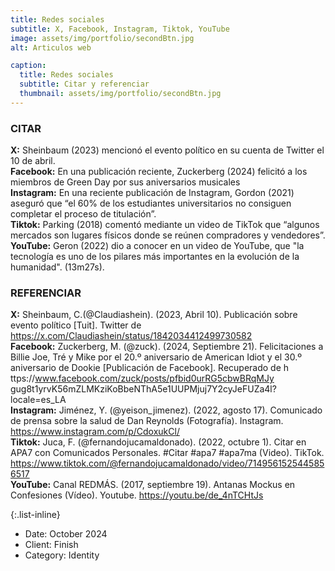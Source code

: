 ```yaml
---
title: Redes sociales
subtitle: X, Facebook, Instagram, Tiktok, YouTube
image: assets/img/portfolio/secondBtn.jpg
alt: Articulos web

caption:
  title: Redes sociales
  subtitle: Citar y referenciar
  thumbnail: assets/img/portfolio/secondBtn.jpg
---
```

  ### CITAR  
    
  **X:** Sheinbaum (2023) mencionó el evento político en su cuenta de Twitter el 10 de abril.  
  **Facebook:**  En una publicación reciente, Zuckerberg (2024) felicitó a los miembros de Green Day por sus aniversarios musicales  
  **Instagram:** En una reciente publicación de Instagram, Gordon (2021) aseguró que “el 60% de los estudiantes universitarios no consiguen completar el proceso de titulación”.    
  **Tiktok:** Parking (2018) comentó mediante un video de TikTok que “algunos mercados son lugares físicos donde se reúnen compradores y vendedores”.      
  **YouTube:** Geron (2022) dio a conocer en un video de YouTube, que "la tecnología es uno de los pilares más importantes en la evolución de la humanidad". (13m27s).      

  
  ### REFERENCIAR   

  **X:** Sheinbaum, C.(@Claudiashein). (2023, Abril 10). Publicación sobre evento político [Tuit]. Twitter de https://x.com/Claudiashein/status/1842034412499730582  
  **Facebook:** Zuckerberg, M. (@zuck). (2024, Septiembre 21). Felicitaciones a Billie Joe, Tré y Mike por el 20.º aniversario de American Idiot y el 30.º aniversario de Dookie [Publicación de Facebook]. Recuperado de h  ttps://www.facebook.com/zuck/posts/pfbid0urRG5cbwBRqMJy gug8t1yrvK56mZLMKziKoBbeNThA5e1UUPMjuj7Y2cyJeFUZa4l? locale=es_LA  
  **Instagram:** Jiménez, Y. (@yeison_jimenez). (2022, agosto 17). Comunicado de prensa sobre la salud de Dan Reynolds (Fotografía). Instagram. https://www.instagram.com/p/CdoxukCl/  
  **Tiktok:** Juca, F. (@fernandojucamaldonado). (2022, octubre 1). Citar en APA7 con Comunicados Personales. #Citar #apa7 #apa7ma (Video). TikTok. https://www.tiktok.com/@fernandojucamaldonado/video/7149561525445856517  
  **YouTube:** Canal REDMÁS. (2017, septiembre 19). Antanas Mockus en Confesiones (Vídeo). Youtube. https://youtu.be/de_4nTCHtJs  

{:.list-inline}
- Date: October 2024
- Client: Finish
- Category: Identity
